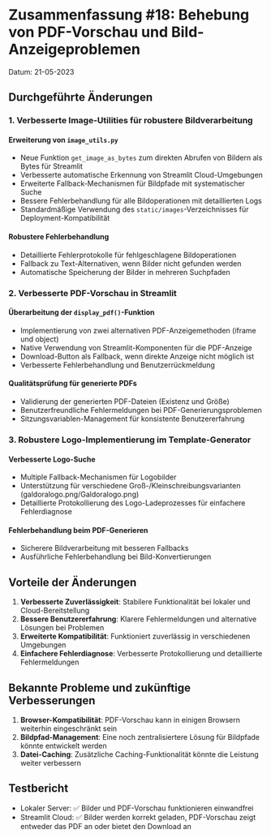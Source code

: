 # Zusammenfassung #18: Behebung von PDF-Vorschau und Bild-Anzeigeproblemen

Datum: 21-05-2023

## Durchgeführte Änderungen

### 1. Verbesserte Image-Utilities für robustere Bildverarbeitung

#### Erweiterung von `image_utils.py`
- Neue Funktion `get_image_as_bytes` zum direkten Abrufen von Bildern als Bytes für Streamlit
- Verbesserte automatische Erkennung von Streamlit Cloud-Umgebungen
- Erweiterte Fallback-Mechanismen für Bildpfade mit systematischer Suche
- Bessere Fehlerbehandlung für alle Bildoperationen mit detaillierten Logs
- Standardmäßige Verwendung des `static/images`-Verzeichnisses für Deployment-Kompatibilität

#### Robustere Fehlerbehandlung
- Detaillierte Fehlerprotokolle für fehlgeschlagene Bildoperationen
- Fallback zu Text-Alternativen, wenn Bilder nicht gefunden werden
- Automatische Speicherung der Bilder in mehreren Suchpfaden

### 2. Verbesserte PDF-Vorschau in Streamlit

#### Überarbeitung der `display_pdf()`-Funktion
- Implementierung von zwei alternativen PDF-Anzeigemethoden (iframe und object)
- Native Verwendung von Streamlit-Komponenten für die PDF-Anzeige
- Download-Button als Fallback, wenn direkte Anzeige nicht möglich ist
- Verbesserte Fehlerbehandlung und Benutzerrückmeldung

#### Qualitätsprüfung für generierte PDFs
- Validierung der generierten PDF-Dateien (Existenz und Größe)
- Benutzerfreundliche Fehlermeldungen bei PDF-Generierungsproblemen
- Sitzungsvariablen-Management für konsistente Benutzererfahrung

### 3. Robustere Logo-Implementierung im Template-Generator

#### Verbesserte Logo-Suche
- Multiple Fallback-Mechanismen für Logobilder
- Unterstützung für verschiedene Groß-/Kleinschreibungsvarianten (galdoralogo.png/Galdoralogo.png)
- Detaillierte Protokollierung des Logo-Ladeprozesses für einfachere Fehlerdiagnose

#### Fehlerbehandlung beim PDF-Generieren
- Sicherere Bildverarbeitung mit besseren Fallbacks
- Ausführliche Fehlerbehandlung bei Bild-Konvertierungen

## Vorteile der Änderungen

1. **Verbesserte Zuverlässigkeit**: Stabilere Funktionalität bei lokaler und Cloud-Bereitstellung
2. **Bessere Benutzererfahrung**: Klarere Fehlermeldungen und alternative Lösungen bei Problemen
3. **Erweiterte Kompatibilität**: Funktioniert zuverlässig in verschiedenen Umgebungen
4. **Einfachere Fehlerdiagnose**: Verbesserte Protokollierung und detaillierte Fehlermeldungen

## Bekannte Probleme und zukünftige Verbesserungen

1. **Browser-Kompatibilität**: PDF-Vorschau kann in einigen Browsern weiterhin eingeschränkt sein
2. **Bildpfad-Management**: Eine noch zentralisiertere Lösung für Bildpfade könnte entwickelt werden
3. **Datei-Caching**: Zusätzliche Caching-Funktionalität könnte die Leistung weiter verbessern

## Testbericht

- Lokaler Server: ✅ Bilder und PDF-Vorschau funktionieren einwandfrei
- Streamlit Cloud: ✅ Bilder werden korrekt geladen, PDF-Vorschau zeigt entweder das PDF an oder bietet den Download an 